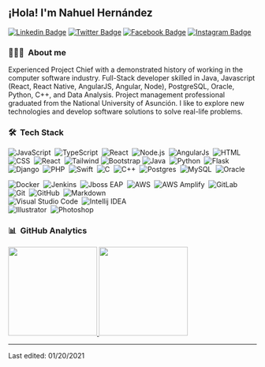 ## ¡Hola! I'm Nahuel Hernández

<!--
**nahu/nahu** is a ✨ _special_ ✨ repository because its `README.md` (this file) appears on your GitHub profile.

Here are some ideas to get you started:

- 🔭 I’m currently working on ...
- 🌱 I’m currently learning ...
- 👯 I’m looking to collaborate on ...
- 🤔 I’m looking for help with ...
- 💬 Ask me about ...
- 📫 How to reach me: ...
- 😄 Pronouns: ...
- ⚡ Fun fact: ...
-->

[![Linkedin Badge](https://img.shields.io/badge/-nahuelhernandez-blue?logo=Linkedin&logoColor=white&link=https://www.linkedin.com/in/nahuelhernandez/)](https://www.linkedin.com/in/nahuelhernandez/)
[![Twitter Badge](https://img.shields.io/badge/-jenaheba-1ca0f1?style=flat&labelColor=1ca0f1&logo=twitter&logoColor=white&link=https://twitter.com/jenaheba)](https://twitter.com/jenaheba)
[![Facebook Badge](https://img.shields.io/badge/-nahuel.hernandez-1877f2?style=flat&logo=facebook&logoColor=white&link=https://facebook.com/nahuel.hernandez)](https://facebook.com/nahuel.hernandez)
[![Instagram Badge](https://img.shields.io/badge/-nahuelo-E4405F?style=flat&logo=instagram&logoColor=white&link=https://instagram.com/nahuelo/)](https://instagram.com/nahuelo) 


### 👨🏻‍💻 &nbsp;About me
Experienced Project Chief with a demonstrated history of working in the computer software industry. Full-Stack developer skilled in Java, Javascript (React, React Native, AngularJS, Angular, Node), PostgreSQL, Oracle, Python, C++, and Data Analysis. Project management professional graduated from the National University of Asunción.
I like to explore new technologies and develop software solutions to solve real-life problems.

### 🛠 &nbsp;Tech Stack


![JavaScript](https://img.shields.io/badge/-JavaScript-1d232b?style=flat&logo=javascript)&nbsp;
![TypeScript](https://img.shields.io/badge/-TypeScript-1d232b?style=flat&logo=typescript)&nbsp;
![React](https://img.shields.io/badge/-React-1d232b?style=flat&logo=react)&nbsp;
![Node.js](https://img.shields.io/badge/-Node.js-1d232b?style=flat&logo=node.js)&nbsp;
![AngularJs](https://img.shields.io/badge/-AngularJs-1d232b?style=flat&logo=angularjs)&nbsp;
![HTML](https://img.shields.io/badge/-HTML-1d232b?style=flat&logo=HTML5)&nbsp;
![CSS](https://img.shields.io/badge/-CSS-1d232b?style=flat&logo=CSS3&logoColor=1572B6)&nbsp;
![React](https://img.shields.io/badge/-Material&nbsp;UI-1d232b?style=flat&logo=material-ui&logoColor=0081CB)&nbsp;
![Tailwind](https://img.shields.io/badge/-Tailwind&nbsp;CSS-1d232b?style=flat&logo=tailwind-css)
![Bootstrap](https://img.shields.io/badge/-Bootstrap-1d232b?style=flat&logo=bootstrap&logoColor=563D7C)
![Java](https://img.shields.io/badge/-Java&nbsp;EE-1d232b?style=flat&logo=Java&logoColor=FFA518)&nbsp;
![Python](https://img.shields.io/badge/-Python-1d232b?style=flat&logo=python&logoColor=FFFFFF)&nbsp;
![Flask](https://img.shields.io/badge/-Flask-1d232b?style=flat&logo=flask)&nbsp;
![Django](https://img.shields.io/badge/-Django-1d232b?style=flat&logo=django&logoColor=1f4a3f)&nbsp;
![PHP](https://img.shields.io/badge/-PHP-1d232b?style=flat&logo=php)&nbsp;
![Swift](https://img.shields.io/badge/-Swift-1d232b?style=flat&logo=swift)&nbsp;
![C](https://img.shields.io/badge/-C-1d232b?style=flat&logo=C&logoColor=A8B9CC)&nbsp;
![C++](https://img.shields.io/badge/-C++-1d232b?style=flat&logo=C%2B%2B&logoColor=00599C)&nbsp;
![Postgres](https://img.shields.io/badge/-Postgres-1d232b?style=flat&logo=postgresql)&nbsp;
![MySQL](https://img.shields.io/badge/-MySQL-1d232b?style=flat&logo=mysql&logoColor=4479A1)&nbsp;
![Oracle](https://img.shields.io/badge/-Oracle-1d232b?style=flat&logo=oracle&logoColor=F80000)&nbsp;

![Docker](https://img.shields.io/badge/-Docker-1d232b?style=flat&logo=docker)&nbsp;
![Jenkins](https://img.shields.io/badge/-Jenkins-1d232b?style=flat&logo=jenkins&logoColor=FFFFFF)&nbsp;
![Jboss EAP](https://img.shields.io/badge/-Jboss&nbsp;EAP-1d232b?style=flat&logo=red-hat&logoColor=EE0000)&nbsp;
![AWS](https://img.shields.io/badge/-AWS-1d232b?style=flat&logo=amazon-aws)&nbsp;
![AWS Amplify](https://img.shields.io/badge/-AWS&nbsp;Amplify-1d232b?style=flat&logo=aws-amplify)&nbsp;
![GitLab](https://img.shields.io/badge/-Gitlab-1d232b?style=flat&logo=gitlab)&nbsp;
![Git](https://img.shields.io/badge/-Git-1d232b?style=flat&logo=git)&nbsp;
![GitHub](https://img.shields.io/badge/-GitHub-1d232b?style=flat&logo=github)&nbsp;
![Markdown](https://img.shields.io/badge/-Markdown-1d232b?style=flat&logo=markdown)\
![Visual Studio Code](https://img.shields.io/badge/-Visual%20Studio%20Code-1d232b?style=flat&logo=visual-studio-code&logoColor=007ACC)&nbsp;
![Intellij IDEA](https://img.shields.io/badge/-IntelliJ&nbsp;IDEA-1d232b?style=flat&logo=intellij-idea)\
![Illustrator](https://img.shields.io/badge/-Illustrator-1d232b?style=flat&logo=adobe-illustrator)&nbsp;
![Photoshop](https://img.shields.io/badge/-Photoshop-1d232b?style=flat&logo=adobe-photoshop)&nbsp;



### 📊 &nbsp;GitHub Analytics


<a href="https://github.com/nahu">
  <img height="180em" src="https://github-readme-stats-eight-theta.vercel.app/api?username=nahu&show_icons=true&theme=graywhite&include_all_commits=true&count_private=true"/>
  <img height="180em" src="https://github-readme-stats-eight-theta.vercel.app/api/top-langs/?username=nahu&layout=compact&langs_count=8&theme=graywhite"/>
</a>



-----

Last edited: 01/20/2021